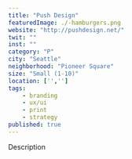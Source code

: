 ```yaml
---
title: "Push Design"
featuredImage: ./-hamburgers.png
website: "http://pushdesign.net/"
twit: ""
inst: ""
category: "P"
city: "Seattle"
neighborhood: "Pioneer Square"
size: "Small (1-10)"
location: ['','']
tags:
    - branding
    - ux/ui
    - print
    - strategy
published: true
---
```


Description
